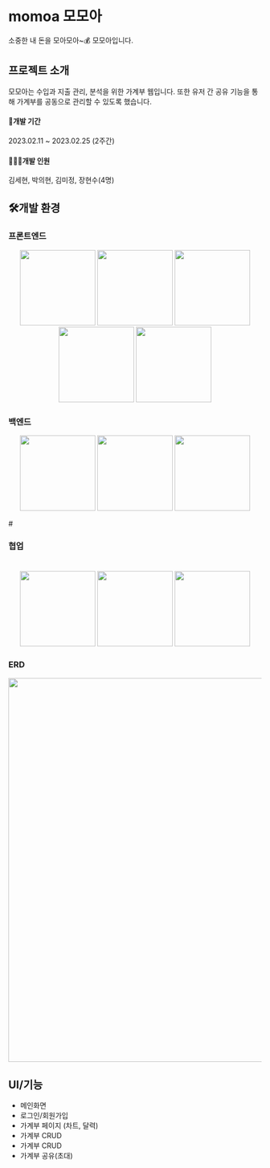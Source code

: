 # momoa 모모아
소중한 내 돈을 모아모아~💰 모모아입니다.  
 
## 프로젝트 소개
모모아는 수입과 지출 관리, 분석을 위한 가계부 웹입니다. 또한 유저 간 공유 기능을 통해 가계부를 공동으로 관리할 수 있도록 했습니다.  

#### 📍개발 기간
2023.02.11 ~ 2023.02.25 (2주간)  

#### 👩🏻‍💻개발 인원
김세현, 박의현, 김미정, 장현수(4명)  


## 🛠개발 환경  

### 프론트엔드  

<p align="center">
<img src="https://user-images.githubusercontent.com/116782318/221221091-dd10b2a0-81ce-4c90-a3a9-4aa62fbc3a19.jpeg" width=150px>
<img src="https://user-images.githubusercontent.com/116782318/221221118-55a57d31-ff47-4b91-97f1-f187d51721af.png" width=150px>
<img src="https://user-images.githubusercontent.com/116782318/221221136-09ea13be-dcd3-4ef4-a088-e6eabc5f9980.png" width=150px>
<img src="https://user-images.githubusercontent.com/116782318/221221148-e59f8748-af6e-4a59-a2a1-54776c6aad73.png" width=150px>
<img src="https://user-images.githubusercontent.com/116782318/221221789-ba381b5d-fcf8-4e41-b096-6563be23a6d7.svg" width=150px>
</p>  

### 백엔드  

<p align="center">
<img src="https://user-images.githubusercontent.com/116782318/221222020-f5513183-cda9-41d2-9f69-97e3168b1a24.png" width=150px>
<img src="https://user-images.githubusercontent.com/116782318/221222036-701f3c26-f703-4337-b8b1-c2d111d2c10d.png" width=150px>
<img src="https://user-images.githubusercontent.com/116782318/221222046-2ca88dfb-5e6b-4903-9d00-031843947fa9.png" width=150px>
</p>  
#

### 협업  
#
 <p align="center">
<img src="https://user-images.githubusercontent.com/116782318/221222841-bfa66574-c548-43f5-8434-65e26fb35894.png" width=150px>
<img src="https://user-images.githubusercontent.com/116782318/221222859-8a3ba5ea-ed13-482a-90b9-be838100223b.png" width=150px>
<img src="https://user-images.githubusercontent.com/116782318/221222900-3d08c10e-3732-4a76-a77c-819e0624d129.png" width=150px>
</p>  



### ERD  

<img width="764" src="https://user-images.githubusercontent.com/116782318/221226448-e03cc19f-1242-492b-8663-7688ef9b2b6d.png">  



## UI/기능  

- 메인화면
- 로그인/회원가입
- 가계부 페이지 (차트, 달력)
- 가계부 CRUD
- 가계부 CRUD
- 가계부 공유(초대)
